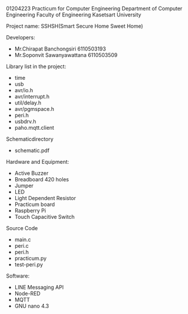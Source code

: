 01204223 Practicum for Computer Engineering 
Department of Computer Engineering Faculty of Engineering Kasetsart University


Project name: SSHSH(Smart Secure Home Sweet Home)

Developers:
- Mr.Chirapat Banchongsiri	        6110503193
- Mr.Soponvit Sawanyawattana        6110503509

Library list in the project: 
- time
- usb
- avr/io.h
- avr/interrupt.h
- util/delay.h
- avr/pgmspace.h
- peri.h
- usbdrv.h
- paho.mqtt.client

Schematicdirectory
- schematic.pdf

Hardware and Equipment:
- Active Buzzer
- Breadboard 420 holes
- Jumper
- LED
- Light Dependent Resistor
- Practicum board
- Raspberry Pi
- Touch Capacitive Switch

Source Code
- main.c
- peri.c
- peri.h
- practicum.py
- test-peri.py

Software:
- LINE Messaging API
- Node-RED
- MQTT
- GNU nano 4.3



